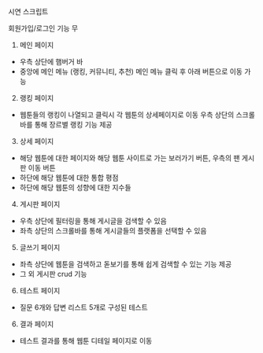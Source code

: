 시연 스크립트

회원가입/로그인 기능 무

1. 메인 페이지
- 우측 상단에 햄버거 바
- 중앙에 메인 메뉴 (랭킹, 커뮤니티, 추천)
  메인 메뉴 클릭 후 아래 버튼으로 이동 가능

2. 랭킹 페이지
- 웹툰들의 랭킹이 나열되고 클릭시 각 웹툰의 상세페이지로 이동
  우측 상단의 스크롤바를 통해 장르별 랭킹 기능 제공

3. 상세 페이지
- 해당 웹툰에 대한 페이지와 해당 웹툰 사이트로 가는 보러가기 버튼, 우측의 팬 게시판 이동 버튼
- 하단에 해당 웹툰에 대한 통합 평점
- 하단에 해당 웹툰의 성향에 대한 지수들 

4. 게시판 페이지
- 우측 상단에 필터링을 통해 게시글을 검색할 수 있음
- 좌측 상단의 스크롤바를 통해 게시글들의 플랫폼을 선택할 수 있음

5. 글쓰기 페이지
- 좌측 상단에 웹툰을 검색하고 돋보기를 통해 쉽게 검색할 수 있는 기능 제공
- 그 외 게시판 crud 기능

6. 테스트 페이지
- 질문 6개와 답변 리스트 5개로 구성된 테스트

6. 결과 페이지
- 테스트 결과를 통해 웹툰 디테일 페이지로 이동
